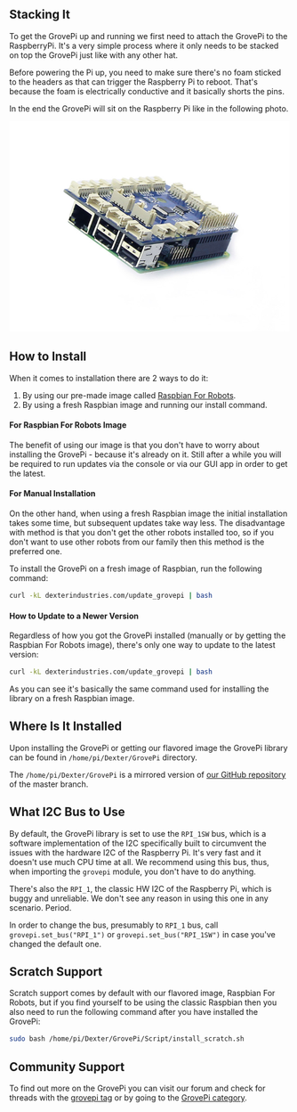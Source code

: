 ## Stacking It

To get the GrovePi up and running we first need to attach the GrovePi to the RaspberryPi. It's
a very simple process where it only needs to be stacked on top the GrovePi just like with any other hat.

Before powering the Pi up, you need to make sure there's no foam sticked to the headers as that
can trigger the Raspberry Pi to reboot. That's because the foam is electrically conductive and it
basically shorts the pins.

In the end the GrovePi will sit on the Raspberry Pi like in the following photo.

![Stacked GrovePi](img/stackedgrovepi.jpg)

## How to Install

When it comes to installation there are 2 ways to do it:

1. By using our pre-made image called [Raspbian For Robots](https://sourceforge.net/projects/dexterindustriesraspbianflavor/).
1. By using a fresh Raspbian image and running our install command.

#### For Raspbian For Robots Image

The benefit of using our image is that you don't have to worry about installing the GrovePi - because it's already on it.
Still after a while you will be required to run updates via the console or via our GUI app in order to get the latest.

#### For Manual Installation

On the other hand, when using a fresh Raspbian image the initial installation takes some time, but subsequent updates take
way less. The disadvantage with method is that you don't get the other robots installed too, so if you don't want to use
other robots from our family then this method is the preferred one.

To install the GrovePi on a fresh image of Raspbian, run the following command:
```bash
curl -kL dexterindustries.com/update_grovepi | bash
```

#### How to Update to a Newer Version

Regardless of how you got the GrovePi installed (manually or by getting the Raspbian For Robots image), there's only one way to update
to the latest version:
```bash
curl -kL dexterindustries.com/update_grovepi | bash
```

As you can see it's basically the same command used for installing the library on a fresh Raspbian image.

## Where Is It Installed

Upon installing the GrovePi or getting our flavored image the GrovePi library can be found in `/home/pi/Dexter/GrovePi` directory.

The `/home/pi/Dexter/GrovePi` is a mirrored version of [our GitHub repository](https://github.com/DexterInd/GrovePi/tree/master) of the master branch.

## What I2C Bus to Use

By default, the GrovePi library is set to use the `RPI_1SW` bus, which is a software implementation of the I2C specifically built to circumvent
the issues with the hardware I2C of the Raspberry Pi. It's very fast and it doesn't use much CPU time at all. We recommend using this bus, thus,
when importing the `grovepi` module, you don't have to do anything.

There's also the `RPI_1`, the classic HW I2C of the Raspberry Pi, which is buggy and unreliable. We don't see any reason in using this one in any scenario. Period.

In order to change the bus, presumably to `RPI_1` bus, call `grovepi.set_bus("RPI_1")` or `grovepi.set_bus("RPI_1SW")` in case you've changed the default one.

## Scratch Support

Scratch support comes by default with our flavored image, Raspbian For Robots, but if you find yourself to be using the classic Raspbian then
you also need to run the following command after you have installed the GrovePi:
```bash
sudo bash /home/pi/Dexter/GrovePi/Script/install_scratch.sh
```

## Community Support

To find out more on the GrovePi you can visit our forum and check for threads with the [grovepi tag](https://forum.dexterindustries.com/tags/grovepi)
or by going to the [GrovePi category](https://forum.dexterindustries.com/c/grovepi).
